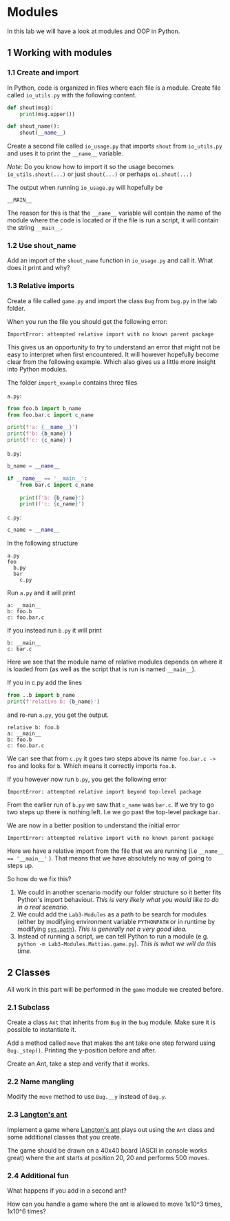 # Modules

In this lab we will have a look at modules and OOP in Python.

## 1 Working with modules

### 1.1 Create and import
In Python, code is organized in files where each file is a module. Create file called `io_utils.py` with the following content.

```python
def shout(msg):
    print(msg.upper())

def shout_name():
    shout(__name__)
```

Create a second file called `io_usage.py` that imports `shout` from `io_utils.py` and uses it to print the `__name__` variable.

_Note:_ Do you know how to import it so the usage becomes `io_utils.shout(...)` or just `shout(...)` or perhaps `oi.shout(...)`

The output when running `io_usage.py` will hopefully be

```
__MAIN__
```

The reason for this is that the `__name__` variable  will contain the name of the module where the code is located or if the file is run a script, it will contain the string `__main__`.

### 1.2 Use shout_name

Add an import of the `shout_name` function in `io_usage.py` and call it. What does it print and why?

### 1.3 Relative imports

Create a file called `game.py` and import the class `Bug` from `bug.py` in the lab folder.

When you run the file you should get the following error:

```
ImportError: attempted relative import with no known parent package
```

This gives us an opportunity to try to understand an error that might not be easy to interpret when first encountered. It will however hopefully become clear from the following example. Which also gives us a little more insight into Python modules.

The folder `import_example` contains three files

`a.py`:
```python
from foo.b import b_name
from foo.bar.c import c_name

print(f'a: {__name__}')
print(f'b: {b_name}')
print(f'c: {c_name}')
```

`b.py`:
```python
b_name = __name__

if __name__ == '__main__':
    from bar.c import c_name
    
    print(f'b: {b_name}')
    print(f'c: {c_name}')
```

`c.py`:
```python
c_name = __name__
```

In the following structure

```
a.py
foo
  b.py
  bar
    c.py
```

Run `a.py` and it will print

```
a: __main__
b: foo.b
c: foo.bar.c
```

If you instead run `b.py` it will print

```
b: __main__
c: bar.c
```

Here we see that the module name of relative modules depends on where it is loaded from (as well as the script that is run is named `__main__`).

If you in c.py add the lines

```python
from ..b import b_name
print(f'relative b: {b_name}')
```

and re-run `a.py`, you get the output.

```
relative b: foo.b
a: __main__
b: foo.b
c: foo.bar.c
```

We can see that from `c.py` it goes two steps above its name `foo.bar.c -> foo` and looks for `b`. Which means it correctly imports `foo.b`.

If you however now run `b.py`, you get the following error
```
ImportError: attempted relative import beyond top-level package
```

From the earlier run of `b.py` we saw that `c_name` was `bar.c`. If we try to go two steps up there is nothing left. I.e we go past the top-level package `bar`.

We are now in a better position to understand the initial error

```
ImportError: attempted relative import with no known parent package
```

Here we have a relative import from the file that we are running (i.e `__name__ == '__main__'` ). That means that we have absolutely no way of going to steps up.

So how do we fix this?

1. We could in another scenario modify our folder structure so it better fits Python's import behaviour. _This is very likely what you would like to do in a real scenario._
2. We could add the `Lab3-Modules` as a path to be search for modules (either by modifying environment variable `PYTHONPATH` or in runtime by modifying [`sys.path`](https://docs.python.org/3/library/sys.html#sys.path)). _This is generally not a very good idea._
3. Instead of running a script, we can tell Python to run a module (e.g. `python -m Lab3-Modules.Mattias.game.py`). _This is what we will do this time._

## 2 Classes

All work in this part will be performed in the `game` module we created before.

### 2.1 Subclass

Create a class `Ant` that inherits from `Bug` in the `bug` module. Make sure it is possible to instantiate it.

Add a method called `move` that makes the ant take one step forward using `Bug._step()`. Printing the y-position before and after.

Create an Ant, take a step and verify that it works.

### 2.2 Name mangling

Modify the `move` method to use `Bug.__y` instead of `Bug.y`.

### 2.3 [Langton's ant](https://en.wikipedia.org/wiki/Langton%27s_ant)

Implement a game where [Langton's ant](https://en.wikipedia.org/wiki/Langton%27s_ant) plays out using the `Ant` class and some additional classes that you create.

The game should be drawn on a 40x40 board (ASCII in console works great) where the ant starts at position 20, 20 and performs 500 moves.

### 2.4 Additional fun

What happens if you add in a second ant?

How can you handle a game where the ant is allowed to move 1x10^3 times, 1x10^6 times?